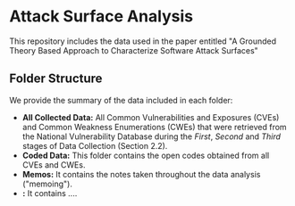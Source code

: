 # Attack Surface Analysis
This repository includes the data used in the paper entitled "A Grounded Theory Based Approach to Characterize Software Attack Surfaces"

## Folder Structure
We provide the summary of the data included in each folder: 
- **All Collected Data:** All Common Vulnerabilities and Exposures (CVEs) and Common Weakness Enumerations (CWEs) that were retrieved from the National Vulnerability Database during the *First*,  *Second* and *Third* stages of Data Collection (Section 2.2).
- **Coded Data:** This folder contains the open codes obtained from all CVEs and CWEs.
- **Memos:** It contains the notes taken throughout the data analysis ("memoing").
- **<Directory>:** It contains ....
